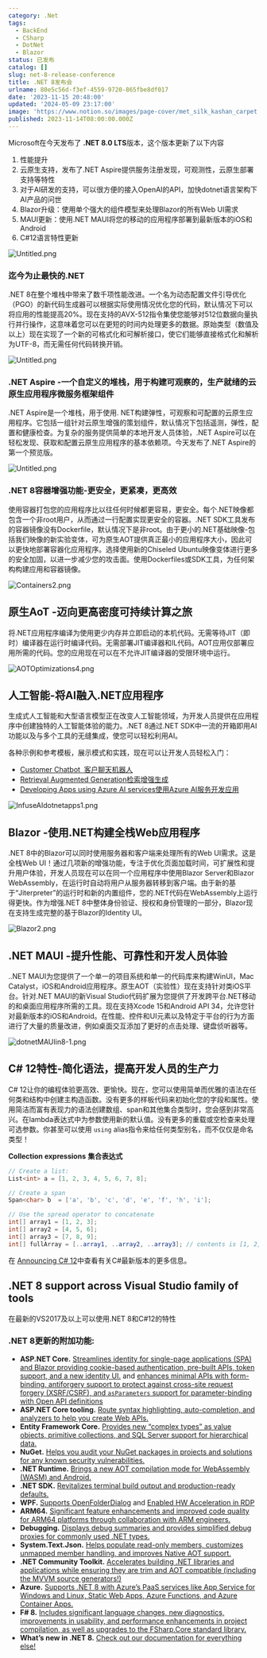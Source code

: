 ```yaml
---
category: .Net
tags:
  - BackEnd
  - CSharp
  - DotNet
  - Blazor
status: 已发布
catalog: []
slug: net-8-release-conference
title: .NET 8发布会
urlname: 80e5c56d-f3ef-4559-9720-865fbe8df017
date: '2023-11-15 20:48:00'
updated: '2024-05-09 23:17:00'
image: 'https://www.notion.so/images/page-cover/met_silk_kashan_carpet.jpg'
published: 2023-11-14T08:00:00.000Z
---
```


Microsoft在今天发布了 **.NET 8.0 LTS**版本，这个版本更新了以下内容

1. 性能提升
2. 云原生支持，发布了.NET Aspire提供服务注册发现，可观测性，云原生部署支持等特性
3. 对于AI研发的支持，可以很方便的接入OpenAI的API，加快dotnet语言架构下AI产品的问世
4. Blazor升级：使用单个强大的组件模型来处理Blazor的所有Web UI需求
5. MAUI更新：使用.NET MAUI将您的移动的应用程序部署到最新版本的iOS和Android
6. C#12语言特性更新

![Untitled.png](https://prod-files-secure.s3.us-west-2.amazonaws.com/5d24fe63-e567-4804-86f9-9fdc62e13082/10cda029-65af-4ea7-b30e-605b2d9e6c57/Untitled.png?X-Amz-Algorithm=AWS4-HMAC-SHA256&X-Amz-Content-Sha256=UNSIGNED-PAYLOAD&X-Amz-Credential=ASIAZI2LB466WBY7TUQY%2F20250223%2Fus-west-2%2Fs3%2Faws4_request&X-Amz-Date=20250223T053618Z&X-Amz-Expires=3600&X-Amz-Security-Token=IQoJb3JpZ2luX2VjENX%2F%2F%2F%2F%2F%2F%2F%2F%2F%2FwEaCXVzLXdlc3QtMiJIMEYCIQD%2Bv4IFYgSsvh1SXDzwvz%2BqbYg5Gqe1GfF%2B8QWkjw8AxQIhAIwMu8i7l5LDi2Z4RFxe2C4Alz6nn1WZTYobHCzS5BNOKogECP7%2F%2F%2F%2F%2F%2F%2F%2F%2F%2FwEQABoMNjM3NDIzMTgzODA1IgzNthAkQr6kMWBOs6cq3APB9rek6p34kFQHovEBz3Yz%2FKbUsf86Nv%2FON66HxrY4BYY9XrW8LxFdW3jGrBhf6caXD%2BHS%2Fi83obx5%2BmFplTJUsM9z0Obq%2BZVHZOx3ORJo6J1W9AirySrC7%2BK1xtgFhgXZGKkQTXKId3QxEuDffq6UqooF7JacGFXnvmsOgJh%2FJ1x62tewkjniHMz%2FABqIvZVO5VfCJ%2BFVejEsoax%2Fz%2FWb5wzBoFtkziaX5Z03UOmPKsVZPpL4p0W3BTA1N2S6DRfAlmYLH4Pq9JafOcXZFHX66%2FmlEa9rE9rsDuEaHG7hbGAgDkEa6RMqUO0xKWqMuz3PJsQJaRags7COOXdIYLkORwYJHECwNC41RUCDALaUWjbsuRV%2FsxyD0cPrRx7N6tN48E9ZnLrbKWfqKiazJvspqE5I%2F3vcZtLiBSeOleqdmZe9ziTwbYCf3oFL8hrEvylnvEEkJlrblfb1vOlb%2F7EaPfRFEbERh1KRgqOTUgz2uzG0frJhDwHLx7K7ZqAonI1VVPJh0B63KCH6g0PCZV4Xk6YBs9gQGUXcNKpK5S0O%2BWaDTqqim3qFiX1rdKR6zf3cYmLMhUAdPxP%2FrvyiP%2B3jcZwAD1YrYK0wUDelkdEMAXpNGnnANc1sD%2BJChzDzxeq9BjqkARLwLbdu%2F%2FbiueVwn3zglFf89Em6OmnhDupiDdah9b3aV7EISas0LYxOnGFVXv5rptXs2Ljv6H87MtJ2zidpEl8sShLmbfyCqY3gMUihnmrEn2J7E9ucGiaBvZi%2FjHj1PJozRkJ2uTErLlEFYpX0SYbntCoxrOJd3hA0S06c4sJ5UAM1z%2BDWSNfrYKdT4We0WAOL5ShPRi8SKsZynuMqjWjpU%2FUF&X-Amz-Signature=838f191ebafc07cbc3969738633b4e204ca6a34cff0050692c28ed13bcf18e33&X-Amz-SignedHeaders=host&x-id=GetObject)


### **迄今为止最快的.NET**


.NET 8在整个堆栈中带来了数千项性能改进。一个名为动态配置文件引导优化（PGO）的新代码生成器可以根据实际使用情况优化您的代码，默认情况下可以将应用的性能提高20%。现在支持的AVX-512指令集使您能够对512位数据向量执行并行操作，这意味着您可以在更短的时间内处理更多的数据。原始类型（数值及以上）现在实现了一个新的可格式化和可解析接口，使它们能够直接格式化和解析为UTF-8，而无需任何代码转换开销。


![Untitled.png](https://prod-files-secure.s3.us-west-2.amazonaws.com/5d24fe63-e567-4804-86f9-9fdc62e13082/edcbf140-d619-4389-a4a6-f97c113ab9f2/Untitled.png?X-Amz-Algorithm=AWS4-HMAC-SHA256&X-Amz-Content-Sha256=UNSIGNED-PAYLOAD&X-Amz-Credential=ASIAZI2LB466WBY7TUQY%2F20250223%2Fus-west-2%2Fs3%2Faws4_request&X-Amz-Date=20250223T053618Z&X-Amz-Expires=3600&X-Amz-Security-Token=IQoJb3JpZ2luX2VjENX%2F%2F%2F%2F%2F%2F%2F%2F%2F%2FwEaCXVzLXdlc3QtMiJIMEYCIQD%2Bv4IFYgSsvh1SXDzwvz%2BqbYg5Gqe1GfF%2B8QWkjw8AxQIhAIwMu8i7l5LDi2Z4RFxe2C4Alz6nn1WZTYobHCzS5BNOKogECP7%2F%2F%2F%2F%2F%2F%2F%2F%2F%2FwEQABoMNjM3NDIzMTgzODA1IgzNthAkQr6kMWBOs6cq3APB9rek6p34kFQHovEBz3Yz%2FKbUsf86Nv%2FON66HxrY4BYY9XrW8LxFdW3jGrBhf6caXD%2BHS%2Fi83obx5%2BmFplTJUsM9z0Obq%2BZVHZOx3ORJo6J1W9AirySrC7%2BK1xtgFhgXZGKkQTXKId3QxEuDffq6UqooF7JacGFXnvmsOgJh%2FJ1x62tewkjniHMz%2FABqIvZVO5VfCJ%2BFVejEsoax%2Fz%2FWb5wzBoFtkziaX5Z03UOmPKsVZPpL4p0W3BTA1N2S6DRfAlmYLH4Pq9JafOcXZFHX66%2FmlEa9rE9rsDuEaHG7hbGAgDkEa6RMqUO0xKWqMuz3PJsQJaRags7COOXdIYLkORwYJHECwNC41RUCDALaUWjbsuRV%2FsxyD0cPrRx7N6tN48E9ZnLrbKWfqKiazJvspqE5I%2F3vcZtLiBSeOleqdmZe9ziTwbYCf3oFL8hrEvylnvEEkJlrblfb1vOlb%2F7EaPfRFEbERh1KRgqOTUgz2uzG0frJhDwHLx7K7ZqAonI1VVPJh0B63KCH6g0PCZV4Xk6YBs9gQGUXcNKpK5S0O%2BWaDTqqim3qFiX1rdKR6zf3cYmLMhUAdPxP%2FrvyiP%2B3jcZwAD1YrYK0wUDelkdEMAXpNGnnANc1sD%2BJChzDzxeq9BjqkARLwLbdu%2F%2FbiueVwn3zglFf89Em6OmnhDupiDdah9b3aV7EISas0LYxOnGFVXv5rptXs2Ljv6H87MtJ2zidpEl8sShLmbfyCqY3gMUihnmrEn2J7E9ucGiaBvZi%2FjHj1PJozRkJ2uTErLlEFYpX0SYbntCoxrOJd3hA0S06c4sJ5UAM1z%2BDWSNfrYKdT4We0WAOL5ShPRi8SKsZynuMqjWjpU%2FUF&X-Amz-Signature=29051b07a06d8ab7078b94f3d7291e43894fd18e332d4434c5f0b578123155ba&X-Amz-SignedHeaders=host&x-id=GetObject)


### **.NET Aspire -一个自定义的堆栈，用于构建可观察的，生产就绪的云原生应用程序微服务框架组件**


.NET Aspire是一个堆栈，用于使用. NET构建弹性，可观察和可配置的云原生应用程序。它包括一组针对云原生增强的策划组件，默认情况下包括遥测，弹性，配置和健康检查。为复杂的服务提供简单的本地开发人员体验，.NET Aspire可以在轻松发现、获取和配置云原生应用程序的基本依赖项。今天发布了.NET Aspire的第一个预览版。


![Untitled.png](https://prod-files-secure.s3.us-west-2.amazonaws.com/5d24fe63-e567-4804-86f9-9fdc62e13082/ff6a34d3-ac25-412d-9204-a7263d00528f/Untitled.png?X-Amz-Algorithm=AWS4-HMAC-SHA256&X-Amz-Content-Sha256=UNSIGNED-PAYLOAD&X-Amz-Credential=ASIAZI2LB466WBY7TUQY%2F20250223%2Fus-west-2%2Fs3%2Faws4_request&X-Amz-Date=20250223T053618Z&X-Amz-Expires=3600&X-Amz-Security-Token=IQoJb3JpZ2luX2VjENX%2F%2F%2F%2F%2F%2F%2F%2F%2F%2FwEaCXVzLXdlc3QtMiJIMEYCIQD%2Bv4IFYgSsvh1SXDzwvz%2BqbYg5Gqe1GfF%2B8QWkjw8AxQIhAIwMu8i7l5LDi2Z4RFxe2C4Alz6nn1WZTYobHCzS5BNOKogECP7%2F%2F%2F%2F%2F%2F%2F%2F%2F%2FwEQABoMNjM3NDIzMTgzODA1IgzNthAkQr6kMWBOs6cq3APB9rek6p34kFQHovEBz3Yz%2FKbUsf86Nv%2FON66HxrY4BYY9XrW8LxFdW3jGrBhf6caXD%2BHS%2Fi83obx5%2BmFplTJUsM9z0Obq%2BZVHZOx3ORJo6J1W9AirySrC7%2BK1xtgFhgXZGKkQTXKId3QxEuDffq6UqooF7JacGFXnvmsOgJh%2FJ1x62tewkjniHMz%2FABqIvZVO5VfCJ%2BFVejEsoax%2Fz%2FWb5wzBoFtkziaX5Z03UOmPKsVZPpL4p0W3BTA1N2S6DRfAlmYLH4Pq9JafOcXZFHX66%2FmlEa9rE9rsDuEaHG7hbGAgDkEa6RMqUO0xKWqMuz3PJsQJaRags7COOXdIYLkORwYJHECwNC41RUCDALaUWjbsuRV%2FsxyD0cPrRx7N6tN48E9ZnLrbKWfqKiazJvspqE5I%2F3vcZtLiBSeOleqdmZe9ziTwbYCf3oFL8hrEvylnvEEkJlrblfb1vOlb%2F7EaPfRFEbERh1KRgqOTUgz2uzG0frJhDwHLx7K7ZqAonI1VVPJh0B63KCH6g0PCZV4Xk6YBs9gQGUXcNKpK5S0O%2BWaDTqqim3qFiX1rdKR6zf3cYmLMhUAdPxP%2FrvyiP%2B3jcZwAD1YrYK0wUDelkdEMAXpNGnnANc1sD%2BJChzDzxeq9BjqkARLwLbdu%2F%2FbiueVwn3zglFf89Em6OmnhDupiDdah9b3aV7EISas0LYxOnGFVXv5rptXs2Ljv6H87MtJ2zidpEl8sShLmbfyCqY3gMUihnmrEn2J7E9ucGiaBvZi%2FjHj1PJozRkJ2uTErLlEFYpX0SYbntCoxrOJd3hA0S06c4sJ5UAM1z%2BDWSNfrYKdT4We0WAOL5ShPRi8SKsZynuMqjWjpU%2FUF&X-Amz-Signature=51c0d52f6a3109c1a277e2c66218a05b9177a016cc8fdbd8552beec4fbd51d42&X-Amz-SignedHeaders=host&x-id=GetObject)


### **.NET 8容器增强功能-更安全，更紧凑，更高效**


使用容器打包您的应用程序比以往任何时候都更容易，更安全。每个.NET映像都包含一个非root用户，从而通过一行配置实现更安全的容器。.NET SDK工具发布的容器镜像没有Dockerfile，默认情况下是非root。由于更小的.NET基础映像-包括我们映像的新实验变体，可为原生AOT提供真正最小的应用程序大小，因此可以更快地部署容器化应用程序。选择使用新的Chiseled Ubuntu映像变体进行更多的安全加固，以进一步减少您的攻击面。使用Dockerfiles或SDK工具，为任何架构构建应用和容器镜像。


![Containers2.png](https://devblogs.microsoft.com/dotnet/wp-content/uploads/sites/10/2023/11/Containers2.png)


## 原生AoT -迈向更高密度可持续计算之旅


将.NET应用程序编译为使用更少内存并立即启动的本机代码。无需等待JIT（即时）编译器在运行时编译代码。无需部署JIT编译器和IL代码。AOT应用仅部署应用所需的代码。您的应用现在可以在不允许JIT编译器的受限环境中运行。


![AOTOptimizations4.png](https://devblogs.microsoft.com/dotnet/wp-content/uploads/sites/10/2023/11/AOTOptimizations4.png)


## 人工智能-将AI融入.NET应用程序


生成式人工智能和大型语言模型正在改变人工智能领域，为开发人员提供在应用程序中创建独特的人工智能体验的能力。.NET 8通过.NET SDK中一流的开箱即用AI功能以及与多个工具的无缝集成，使您可以轻松利用AI。


各种示例和参考模板，展示模式和实践，现在可以让开发人员轻松入门：

- [Customer Chatbot](https://github.com/dotnet/eShop)[ ](https://github.com/dotnet/eShop)[ 客户聊天机器人](https://github.com/dotnet/eShop)
- [Retrieval Augmented Generation](https://github.com/Azure-Samples/azure-search-openai-demo-csharp)[检索增强生成](https://github.com/Azure-Samples/azure-search-openai-demo-csharp)
- [Developing Apps using Azure AI services](https://devblogs.microsoft.com/dotnet/demystifying-retrieval-augmented-generation-with-dotnet/)[使用Azure AI服务开发应用](https://devblogs.microsoft.com/dotnet/demystifying-retrieval-augmented-generation-with-dotnet/)

![InfuseAIdotnetapps1.png](https://devblogs.microsoft.com/dotnet/wp-content/uploads/sites/10/2023/11/InfuseAIdotnetapps1.png)


## Blazor -使用.NET构建全栈Web应用程序


.NET 8中的Blazor可以同时使用服务器和客户端来处理所有的Web UI需求。这是全栈Web UI！通过几项新的增强功能，专注于优化页面加载时间，可扩展性和提升用户体验，开发人员现在可以在同一个应用程序中使用Blazor Server和Blazor WebAssembly，在运行时自动将用户从服务器转移到客户端。由于新的基于“Jiterpreter”的运行时和新的内置组件，您的.NET代码在WebAssembly上运行得更快。作为增强.NET 8中整体身份验证、授权和身份管理的一部分，Blazor现在支持生成完整的基于Blazor的Identity UI。


![Blazor2.png](https://devblogs.microsoft.com/dotnet/wp-content/uploads/sites/10/2023/11/Blazor2.png)


## .NET MAUI -提升性能、可靠性和开发人员体验


..NET MAUI为您提供了一个单一的项目系统和单一的代码库来构建WinUI，Mac Catalyst，iOS和Android应用程序。原生AOT（实验性）现在支持针对类iOS平台。针对.NET MAUI的新Visual Studio代码扩展为您提供了开发跨平台.NET移动的和桌面应用程序所需的工具。现在支持Xcode 15和Android API 34，允许您针对最新版本的iOS和Android。在性能、控件和UI元素以及特定于平台的行为方面进行了大量的质量改进，例如桌面交互添加了更好的点击处理、键盘侦听器等。


![dotnetMAUIin8-1.png](https://devblogs.microsoft.com/dotnet/wp-content/uploads/sites/10/2023/11/dotnetMAUIin8-1.png)


## C# 12特性-简化语法，提高开发人员的生产力


C# 12让你的编程体验更高效、更愉快。现在，您可以使用简单而优雅的语法在任何类和结构中创建主构造函数。没有更多的样板代码来初始化您的字段和属性。使用简洁而富有表现力的语法创建数组、span和其他集合类型时，您会感到非常高兴。在lambda表达式中为参数使用新的默认值。没有更多的重载或空检查来处理可选参数。你甚至可以使用 `using` alias指令来给任何类型别名，而不仅仅是命名类型！


**Collection expressions** **集合表达式**


```c#
// Create a list:
List<int> a = [1, 2, 3, 4, 5, 6, 7, 8];

// Create a span
Span<char> b  = ['a', 'b', 'c', 'd', 'e', 'f', 'h', 'i'];

// Use the spread operator to concatenate
int[] array1 = [1, 2, 3];
int[] array2 = [4, 5, 6];
int[] array3 = [7, 8, 9];
int[] fullArray = [..array1, ..array2, ..array3]; // contents is [1, 2, 3, 4, 5, 6, 7, 8, 9]
```


在 [Announcing C# 12](https://devblogs.microsoft.com/dotnet/announcing-csharp-12)中查看有关C#最新版本的更多信息。


## .NET 8 support across Visual Studio family of tools


在最新的VS2017及以上可以使用.NET 8和C#12的特性


### .NET 8更新的附加功能:

- **ASP.NET Core.** [Streamlines identity for single-page applications (SPA) and Blazor providing cookie-based authentication, pre-built APIs, token support, and a new identity UI.](https://devblogs.microsoft.com/dotnet/whats-new-with-identity-in-dotnet-8/) and [enhances minimal APIs with form-binding, antiforgery support to protect against cross-site request forgery (XSRF/CSRF), and ](https://learn.microsoft.com/aspnet/core/release-notes/aspnetcore-8.0#minimal-apis)[`asParameters`](https://learn.microsoft.com/aspnet/core/release-notes/aspnetcore-8.0#minimal-apis)[ support for parameter-binding with Open API definitions](https://learn.microsoft.com/aspnet/core/release-notes/aspnetcore-8.0#minimal-apis)
- **ASP.NET Core tooling.** [Route syntax highlighting, auto-completion, and analyzers to help you create Web APIs.](https://devblogs.microsoft.com/dotnet/aspnet-core-route-tooling-dotnet-8/)
- **Entity Framework Core.** [Provides new “complex types” as value objects, primitive collections, and SQL Server support for hierarchical data.](https://devblogs.microsoft.com/dotnet/announcing-ef8-rc2/)
- **NuGet.** [Helps you audit your NuGet packages in projects and solutions for any known security vulnerabilities.](https://learn.microsoft.com/nuget/concepts/auditing-packages)
- **.NET Runtime.** [Brings a new AOT compilation mode for WebAssembly (WASM) and Android.](https://devblogs.microsoft.com/dotnet/announcing-dotnet-8-rc1/#androidstripilafteraot-mode-on-android)
- **.NET SDK.** [Revitalizes terminal build output and production-ready defaults.](https://learn.microsoft.com/dotnet/core/whats-new/dotnet-8#net-sdk)
- **WPF.** [Supports OpenFolderDialog](https://devblogs.microsoft.com/dotnet/wpf-file-dialog-improvements-in-dotnet-8/) and [Enabled HW Acceleration in RDP](https://devblogs.microsoft.com/dotnet/announcing-dotnet-8-rc1/#wpf-hardware-acceleration-in-rdp)
- **ARM64.** [Significant feature enhancements and improved code quality for ARM64 platforms through collaboration with ARM engineers.](https://devblogs.microsoft.com/dotnet/this-arm64-performance-in-dotnet-8/)
- **Debugging.** [Displays debug summaries and provides simplified debug proxies for commonly used .NET types.](https://devblogs.microsoft.com/dotnet/debugging-enhancements-in-dotnet-8/)
- **System.Text.Json.** [Helps populate read-only members, customizes unmapped member handling, and improves Native AOT support.](https://devblogs.microsoft.com/dotnet/system-text-json-in-dotnet-8/)
- **.NET Community Toolkit.** [Accelerates building .NET libraries and applications while ensuring they are trim and AOT compatible (including the MVVM source generators!)](https://devblogs.microsoft.com/dotnet/announcing-the-dotnet-community-toolkit-821/)
- **Azure.** [Supports .NET 8 with Azure’s PaaS services like App Service for Windows and Linux, Static Web Apps, Azure Functions, and Azure Container Apps.](https://aka.ms/appservice-dotnet8)
- **F# 8.** [Includes significant language changes, new diagnostics, improvements in usability, and performance enhancements in project compilation, as well as upgrades to the FSharp.Core standard library.](https://devblogs.microsoft.com/dotnet/announcing-fsharp-8/)
- **What’s new in .NET 8.** [Check out our documentation for everything else!](https://learn.microsoft.com/dotnet/core/whats-new/dotnet-8)
